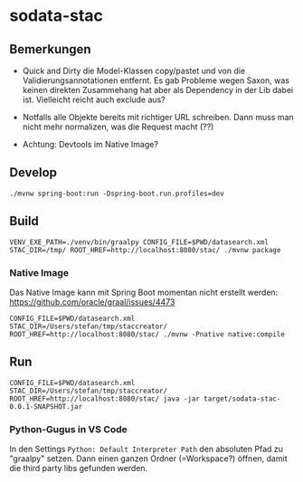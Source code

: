 # sodata-stac

## Bemerkungen
- Quick and Dirty die Model-Klassen copy/pastet und von die Validierungsannotationen entfernt. Es gab Probleme wegen Saxon, was keinen direkten Zusammehang hat aber als Dependency in der Lib dabei ist. Vielleicht reicht auch exclude aus?

- Notfalls alle Objekte bereits mit richtiger URL schreiben. Dann muss man nicht mehr normalizen, was die Request macht (??)

- Achtung: Devtools im Native Image?

## Develop

```
./mvnw spring-boot:run -Dspring-boot.run.profiles=dev
```

## Build

```
VENV_EXE_PATH=./venv/bin/graalpy CONFIG_FILE=$PWD/datasearch.xml STAC_DIR=/tmp/ ROOT_HREF=http://localhost:8080/stac/ ./mvnw package
```

### Native Image

Das Native Image kann mit Spring Boot momentan nicht erstellt werden: https://github.com/oracle/graal/issues/4473

```
CONFIG_FILE=$PWD/datasearch.xml STAC_DIR=/Users/stefan/tmp/staccreator/ ROOT_HREF=http://localhost:8080/stac/ ./mvnw -Pnative native:compile
```

## Run

```
CONFIG_FILE=$PWD/datasearch.xml STAC_DIR=/Users/stefan/tmp/staccreator/ ROOT_HREF=http://localhost:8080/stac/ java -jar target/sodata-stac-0.0.1-SNAPSHOT.jar
```

### Python-Gugus in VS Code

In den Settings `Python: Default Interpreter Path` den absoluten Pfad zu "graalpy" setzen. Dann einen ganzen Ordner (=Workspace?) öffnen, damit die third party libs gefunden werden.
